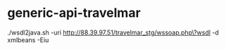 # generic-api-travelmar

./wsdl2java.sh -uri http://88.39.97.51/travelmar_stg/wssoap.php\?wsdl -d xmlbeans -Eiu
